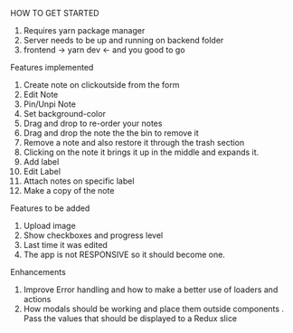HOW TO GET STARTED

1. Requires yarn package manager
2. Server needs to be up and running on backend folder
3. frontend -> yarn dev <- and you good to go

Features implemented

1. Create note on clickoutside from the form
2. Edit Note
3. Pin/Unpi Note
4. Set background-color
5. Drag and drop to re-order your notes
6. Drag and drop the note the the bin to remove it
7. Remove a note and also restore it through the trash section
8. Clicking on the note it brings it up in the middle and expands it.
9. Add label
10. Edit Label
11. Attach notes on specific label
12. Make a copy of the note

Features to be added

1. Upload image
2. Show checkboxes and progress level
3. Last time it was edited
4. The app is not RESPONSIVE so it should become one.

Enhancements

1. Improve Error handling and how to make a better use of loaders and actions
2. How modals should be working and place them outside components . Pass the values that should be displayed
   to a Redux slice
